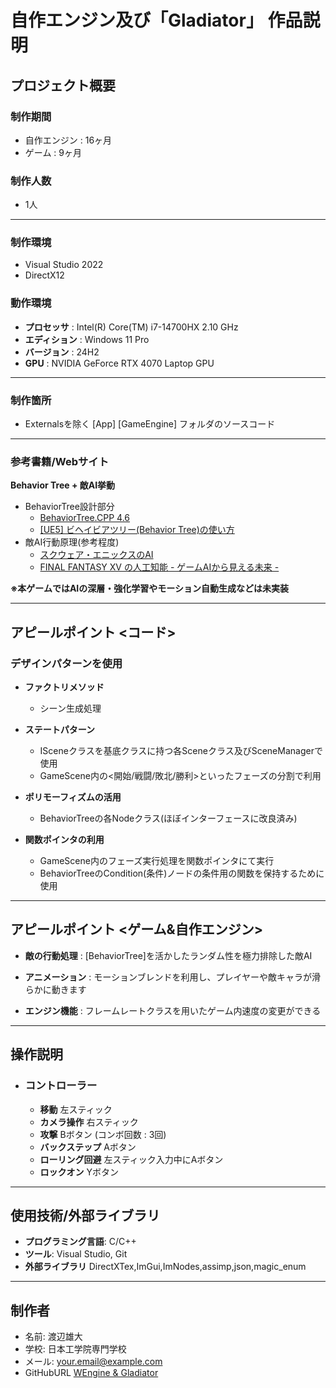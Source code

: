 # 自作エンジン及び「Gladiator」 作品説明

## プロジェクト概要

### 制作期間
- 自作エンジン :  16ヶ月
- ゲーム : 9ヶ月

### 制作人数
- 1人

**** 

### 制作環境 
- Visual Studio 2022 
- DirectX12

### 動作環境
- **プロセッサ** :	    Intel(R) Core(TM) i7-14700HX   2.10 GHz
- **エディション** :    Windows 11 Pro
- **バージョン** :	    24H2
- **GPU** :            NVIDIA GeForce RTX 4070 Laptop GPU

****

### 制作箇所

- Externalsを除く [App] [GameEngine] フォルダのソースコード 

*****

### 参考書籍/Webサイト
**Behavior Tree + 敵AI挙動**
- BehaviorTree設計部分
    - [BehaviorTree.CPP 4.6](https://www.behaviortree.dev/docs/Intro)
    - [[UE5] ビヘイビアツリー(Behavior Tree)の使い方](https://historia.co.jp/archives/29055/)
-   敵AI行動原理(参考程度)
    - [スクウェア・エニックスのAI](https://www.borndigital.co.jp/book/9784862466013/)
    - [FINAL FANTASY XV の人工知能 - ゲームAIから見える未来 -](https://www.borndigital.co.jp/book/14172/) 

**※本ゲームではAIの深層・強化学習やモーション自動生成などは未実装**
    
****

## アピールポイント <コード>

### デザインパターンを使用

- **ファクトリメソッド**
    - シーン生成処理

- **ステートパターン**
    - ISceneクラスを基底クラスに持つ各Sceneクラス及びSceneManagerで使用
    - GameScene内の<開始/戦闘/敗北/勝利>といったフェーズの分割で利用

- **ポリモーフィズムの活用**
    - BehaviorTreeの各Nodeクラス(ほぼインターフェースに改良済み)

- **関数ポインタの利用**
    - GameScene内のフェーズ実行処理を関数ポインタにて実行
    - BehaviorTreeのCondition(条件)ノードの条件用の関数を保持するために使用


**** 

## アピールポイント <ゲーム&自作エンジン>

- **敵の行動処理** : [BehaviorTree]を活かしたランダム性を極力排除した敵AI

- **アニメーション** : モーションブレンドを利用し、プレイヤーや敵キャラが滑らかに動きます

- **エンジン機能** : フレームレートクラスを用いたゲーム内速度の変更ができる


****

## 操作説明
- ### コントローラー
    - **移動** 左スティック
    - **カメラ操作** 右スティック
    - **攻撃** Bボタン (コンボ回数 : 3回)
    - **バックステップ** Aボタン
    - **ローリング回避** 左スティック入力中にAボタン
    - **ロックオン** Yボタン

****

## 使用技術/外部ライブラリ
- **プログラミング言語**: C/C++
- **ツール**: Visual Studio, Git
- **外部ライブラリ** DirectXTex,ImGui,ImNodes,assimp,json,magic_enum

****

## 制作者
- 名前: 渡辺雄大
- 学校: 日本工学院専門学校
- メール: your.email@example.com
-  GitHubURL [WEngine & Gladiator](https://github.com/canon1002/WEngine)